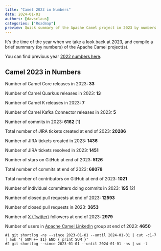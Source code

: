 ```yaml
---
title: "Camel 2023 in Numbers"
date: 2024-01-01
authors: [davsclaus]
categories: ["Roadmap"]
preview: Quick summary of the Apache Camel project in 2023 by numbers
---
```


It's the time of the year when we take a look back at 2023, and compile a brief summary (by numbers) of the Apache Camel project(s).

You can find previous year [2022 numbers here](/blog/2023/01/2022-Numbers/).

## Camel 2023 in Numbers

Number of Camel Core releases in 2023: **33**

Number of Camel Quarkus releases in 2023: **13**

Number of Camel K releases in 2023: **7**

Number of Camel Kafka Connector releases in 2023: **5**

Number of commits in 2023: **6162** [1]

Total number of JIRA tickets created at end of 2023: **20286**

Number of JIRA tickets created in 2023: **1436**

Number of JIRA tickets resolved in 2023: **1451**

Number of stars on GitHub at end of 2023: **5126**

Total number of commits at end of 2023: **68078**

Total number of contributors on GitHub at end of 2023: **1021**

Number of individual committers doing commits in 2023: **195** [2]

Number of closed pull requests at end of 2023: **12593**

Number of closed pull requests in 2023: **3653**

Number of [X (Twitter)](https://twitter.com/ApacheCamel) followers at end of 2023: **2979**

Number of users in [Apache Camel LinkedIn](https://www.linkedin.com/groups/2447439/) group at end of 2023: **4650** 

```
#1 git shortlog -ns --since 2023-01-01 --until 2024-01-01 | cut -c1-7 | awk '{ SUM += $1} END { print SUM }'
#2 git shortlog --since 2023-01-01 --until 2024-01-01 -ns | wc -l
```
